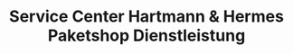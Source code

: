---
title: "Service Center Hartmann & Hermes Paketshop Dienstleistung"
url: /leipzig/service-center-hartmann-und-hermes-paketshop-dienstleistung/
shop: Wäscherei
---